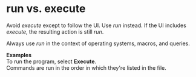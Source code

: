 # run vs. execute

Avoid *execute* except to follow the UI. Use *run* instead. If the UI includes *execute*, the resulting action is still *run*. 

Always use *run* in the context of operating systems, macros, and queries.

**Examples**  
To run the program, select **Execute**.  
Commands are run in the order in which they're listed in the file. 
